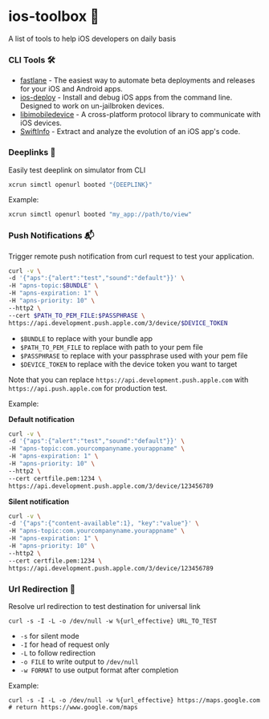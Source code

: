 # ios-toolbox 🧰
A list of tools to help iOS developers on daily basis

### CLI Tools 🛠

* [fastlane](https://docs.fastlane.tools/) - The easiest way to automate beta deployments and releases for your iOS and Android apps.
* [ios-deploy](https://github.com/ios-control/ios-deploy) - Install and debug iOS apps from the command line. Designed to work on un-jailbroken devices.
* [libimobiledevice](https://github.com/libimobiledevice/libimobiledevice) - A cross-platform protocol library to communicate with iOS devices.
* [SwiftInfo](https://github.com/rockbruno/SwiftInfo) - Extract and analyze the evolution of an iOS app's code.

### Deeplinks 🔗
Easily test deeplink on simulator from CLI

```sh
xcrun simctl openurl booted "{DEEPLINK}"
```

Example:
```sh
xcrun simctl openurl booted "my_app://path/to/view"
```

### Push Notifications 📬

Trigger remote push notification from curl request to test your application.

```sh
curl -v \
-d '{"aps":{"alert":"test","sound":"default"}}' \
-H "apns-topic:$BUNDLE" \
-H "apns-expiration: 1" \
-H "apns-priority: 10" \
--http2 \
--cert $PATH_TO_PEM_FILE:$PASSPHRASE \
https://api.development.push.apple.com/3/device/$DEVICE_TOKEN
```
* `$BUNDLE` to replace with your bundle app
* `$PATH_TO_PEM_FILE` to replace with path to your pem file
* `$PASSPHRASE` to replace with your passphrase used with your pem file
* `$DEVICE_TOKEN` to replace with the device token you want to target

Note that you can replace `https://api.development.push.apple.com` with `https://api.push.apple.com` for production test.

Example:

__Default notification__

```sh
curl -v \
-d '{"aps":{"alert":"test","sound":"default"}}' \
-H "apns-topic:com.yourcompanyname.yourappname" \
-H "apns-expiration: 1" \
-H "apns-priority: 10" \
--http2 \
--cert certfile.pem:1234 \
https://api.development.push.apple.com/3/device/123456789
```

__Silent notification__

```sh
curl -v \
-d '{"aps":{"content-available":1}, "key":"value"}' \
-H "apns-topic:com.yourcompanyname.yourappname" \
-H "apns-expiration: 1" \
-H "apns-priority: 10" \
--http2 \
--cert certfile.pem:1234 \
https://api.development.push.apple.com/3/device/123456789
```

### Url Redirection 🔀

Resolve url redirection to test destination for universal link

```
curl -s -I -L -o /dev/null -w %{url_effective} URL_TO_TEST
```
* `-s` for silent mode
* `-I` for head of request only
* `-L` to follow redirection
* `-o FILE` to write output to `/dev/null`
* `-w FORMAT` to use output format after completion

Example:
```
curl -s -I -L -o /dev/null -w %{url_effective} https://maps.google.com
# return https://www.google.com/maps
```
